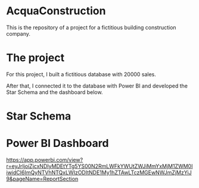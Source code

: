 # AcquaConstruction
This is the repository of a project for a fictitious building construction company.

# The project
For this project, I built a fictitious database with 20000 sales.

After that, I connected it to the database with Power BI and developed the Star Schema and the dashboard below.

# Star Schema


# Power BI Dashboard
https://app.powerbi.com/view?r=eyJrIjoiZjcxNDIyMDEtYTg5YS00N2RmLWFkYWUtZWJiMmYxMjM1ZWM0IiwidCI6ImQyNTVhNTQxLWIzODItNDE1My1hZTAwLTczMGEwNWJmZjMzYiJ9&pageName=ReportSection
